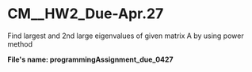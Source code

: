 # CM__HW2_Due-Apr.27
Find largest and 2nd large eigenvalues of given matrix A by using power method

**File's name: programmingAssignment_due_0427**

